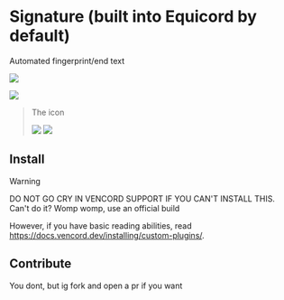 # Signature (built into Equicord by default)
Automated fingerprint/end text

![](https://cdn.nest.rip/uploads/e57058a4-166e-400e-83c2-19d984c65c9a.png)

![](https://cdn.nest.rip/uploads/ff0c5f9d-f906-45ef-946c-5ad0fbc63d46.png)

> The icon
> 
> 
> ![](https://cdn.nest.rip/uploads/640d2d53-6bc4-43a7-a944-bd56a292659c.png) 
> ![](https://cdn.nest.rip/uploads/69e4b67a-7fd6-43dd-96f4-cd044bbc4eac.png)

## Install

> [!WARNING]
> DO NOT GO CRY IN VENCORD SUPPORT IF YOU CAN'T INSTALL THIS. Can't do it? Womp womp, use an official build

However, if you have basic reading abilities, read https://docs.vencord.dev/installing/custom-plugins/.

## Contribute

You dont, but ig fork and open a pr if you want
